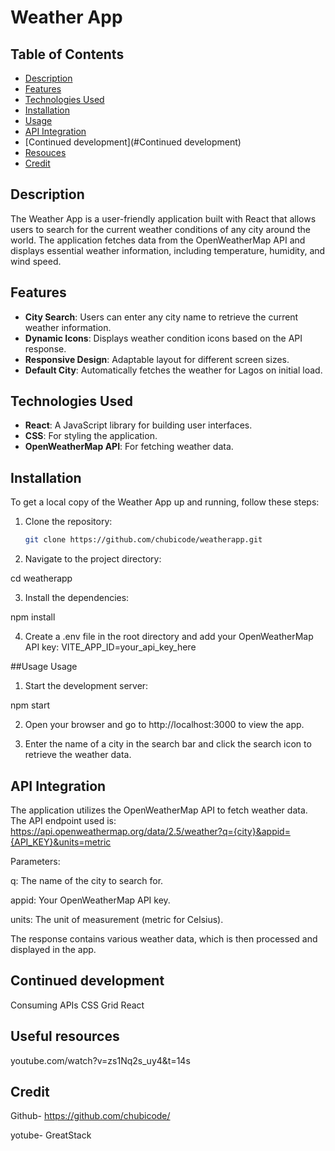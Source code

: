 # Weather App
## Table of Contents

- [Description](#description)
- [Features](#features)
- [Technologies Used](#technologies-used)
- [Installation](#installation)
- [Usage](#usage)
- [API Integration](#api-integration)
- [Continued development](#Continued development)
- [Resouces](#Resources)
- [Credit](#Credit)

## Description

The Weather App is a user-friendly application built with React that allows users to search for the current weather conditions of any city around the world. The application fetches data from the OpenWeatherMap API and displays essential weather information, including temperature, humidity, and wind speed. 

## Features

- **City Search**: Users can enter any city name to retrieve the current weather information.
- **Dynamic Icons**: Displays weather condition icons based on the API response.
- **Responsive Design**: Adaptable layout for different screen sizes.
- **Default City**: Automatically fetches the weather for Lagos on initial load.

## Technologies Used

- **React**: A JavaScript library for building user interfaces.
- **CSS**: For styling the application.
- **OpenWeatherMap API**: For fetching weather data.

## Installation

To get a local copy of the Weather App up and running, follow these steps:

1. Clone the repository:
   ```bash
   git clone https://github.com/chubicode/weatherapp.git
2. Navigate to the project directory:

cd weatherapp

3. Install the dependencies:

npm install

4. Create a .env file in the root directory and add your OpenWeatherMap API key:
VITE_APP_ID=your_api_key_here

##Usage
Usage
1. Start the development server:

npm start

2. Open your browser and go to http://localhost:3000 to view the app.

3. Enter the name of a city in the search bar and click the search icon to retrieve the weather data.

## API Integration

The application utilizes the OpenWeatherMap API to fetch weather data. The API endpoint used is:
https://api.openweathermap.org/data/2.5/weather?q={city}&appid={API_KEY}&units=metric

Parameters:

q: The name of the city to search for.

appid: Your OpenWeatherMap API key.

units: The unit of measurement (metric for Celsius).

The response contains various weather data, which is then processed and displayed in the app.

## Continued development 
Consuming APIs
CSS Grid
React

## Useful resources 

youtube.com/watch?v=zs1Nq2s_uy4&t=14s

## Credit

Github- https://github.com/chubicode/

yotube- GreatStack




   
   
